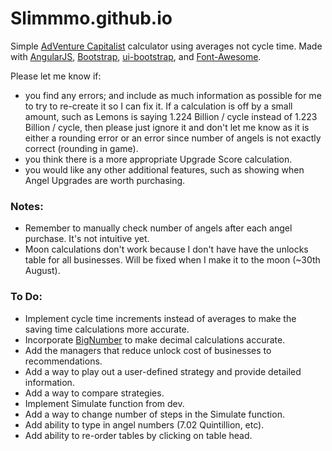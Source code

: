 # Slimmmo.github.io

Simple [AdVenture Capitalist](http://store.steampowered.com/app/346900/) calculator using averages not cycle time.
Made with [AngularJS](http://angularjs.org/), [Bootstrap](http://getbootstrap.com/), [ui-bootstrap](https://angular-ui.github.io/bootstrap/), and [Font-Awesome](http://fortawesome.github.io/Font-Awesome/).

Please let me know if:
- you find any errors; and include as much information as possible for me to try to re-create it so I can fix it. If a calculation is off by a small amount, such as Lemons is saying 1.224 Billion / cycle instead of 1.223 Billion / cycle, then please just ignore it and don't let me know as it is either a rounding error or an error since number of angels is not exactly correct (rounding in game).
- you think there is a more appropriate Upgrade Score calculation.
- you would like any other additional features, such as showing when Angel Upgrades are worth purchasing.

### Notes:
- Remember to manually check number of angels after each angel purchase. It's not intuitive yet.
- Moon calculations don't work because I don't have have the unlocks table for all businesses. Will be fixed when I make it to the moon (~30th August).

### To Do:
- Implement cycle time increments instead of averages to make the saving time calculations more accurate.
- Incorporate [BigNumber](https://github.com/MikeMcl/bignumber.js) to make decimal calculations accurate.
- Add the managers that reduce unlock cost of businesses to recommendations.
- Add a way to play out a user-defined strategy and provide detailed information.
- Add a way to compare strategies.
- Implement Simulate function from dev.
- Add a way to change number of steps in the Simulate function.
- Add ability to type in angel numbers (7.02 Quintillion, etc).
- Add ability to re-order tables by clicking on table head.

